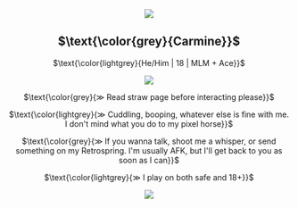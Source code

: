  <div align="center"> <img src="https://files.catbox.moe/gahyp2.webp"> </div>
 <h2 align="center">
  $\text{\color{grey}{Carmine}}$ </h2>
  
 <p align="center"> 
  $\text{\color{lightgrey}{He/Him | 18 | MLM + Ace}}$ </p>
 
 <div align="center"> <img src="https://files.catbox.moe/3te8uh.gif"> </div>

<p align="center"> 
  $\text{\color{grey}{≫ Read straw page before interacting please}}$ </p>

<p align="center"> 
 $\text{\color{lightgrey}{≫ Cuddling, booping, whatever else is fine with me. I don't mind what you do to my pixel horse}}$ </p>

<p align="center">
  $\text{\color{grey}{≫ If you wanna talk, shoot me a whisper, or send something on my Retrospring. I'm usually AFK, but I'll get back to you as soon as I can}}$ </p>

<p align="center"> 
 $\text{\color{lightgrey}{≫ I play on both safe and 18+}}$ </p>

 <div align="center"> <img src="https://files.catbox.moe/pfnc3y.png"> </div>
